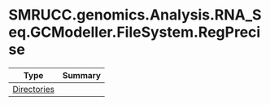 ﻿
# SMRUCC.genomics.Analysis.RNA_Seq.GCModeller.FileSystem.RegPrecise

|Type|Summary|
|----|-------|
|[Directories](./Directories.md)||

